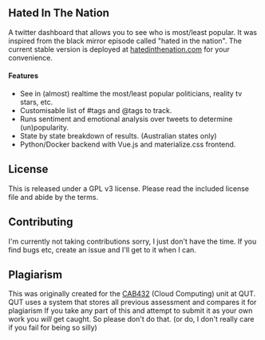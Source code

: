 ## Hated In The Nation
A twitter dashboard that allows you to see who is most/least popular. 
It was inspired from the black mirror episode called "hated in the nation".
The current stable version is deployed at [hatedinthenation.com](https://hatedinthenation.com) for your convenience.

#### Features
* See in (almost) realtime the most/least popular politicians, reality tv stars, etc.
* Customisable list of #tags and @tags to track.
* Runs sentiment and emotional analysis over tweets to determine (un)popularity.
* State by state breakdown of results. (Australian states only)
* Python/Docker backend with Vue.js and materialize.css frontend.

## License
This is released under a GPL v3 license. Please read the included license file and abide by the terms.

## Contributing
I'm currently not taking contributions sorry, I just don't have the time. 
If you find bugs etc, create an issue and I'll get to it when I can.

## Plagiarism
This was originally created for the [CAB432](https://www.qut.edu.au/study/unit?unitCode=CAB432) (Cloud Computing) unit at QUT. QUT uses a system that stores all previous assessment 
and compares it for plagiarism If you take any part of this and attempt to submit it 
as your own work you *will* get caught. So please don't do that. (or do, I don't really care if you fail for being so silly)
